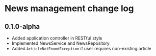 # News management change log
## 0.1.0-alpha
- Added application controller in RESTful style
- Implemented NewsService and NewsRepository
- Added `ArticleNotFoundException` if user requires non-existing article